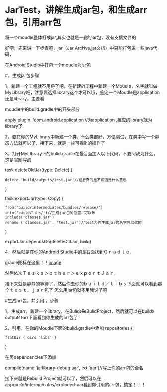 # JarTest，讲解生成jar包，和生成arr包，引用arr包
将一个moudle整体打成jar,其实也就是一般的jar包，没有支援文件的


好吧，先来讲一下步骤吧，jar（Jar Archive,jar文档）中只能打包进一些java代码，

在Android Studio中打包一个moudle为jar包

#，生成jar包步骤


1，新建一个工程就不用将了吧，在新建的工程中新建一个Moudle，名字就叫做MyLibrary吧，注意要选择library这个才可以哦，鉴定一个Moudle是application还是library，主要看

moudle中的build.gradle中的开头部分


apply plugin: 'com.android.application'//为application ,相应的library就为library了


2，要在你的MyLibrary中新建一个类，什么类都好，方便测试，在类中写一个静态方法就可以了，接下来，就是一些可视化的操作了



3，打开MyLIbrary下的bulid.gradle在最后面加入以下代码，不要问我为什么，这是官网写的

task deleteOldJar(type: Delete) {

    delete 'build/outputs/test.jar'//这行真的是不知道是什么意思
}

task exportJar(type: Copy) {

    from('build/intermediates/bundles/release/')
    into('build/libs/')//生成jar包的位置，可以改
    include('classes.jar')
    rename ('classes.jar', 'test.jar')//test为你生成jar的名字可以改的
}

exportJar.dependsOn(deleteOldJar, build)



4，然后就是在你的Android Studio中的最右面找到Ｇｒａｄｌｅ，


gradle图标在这里！！[image](https://github.com/DavidWeiZhong/JarTest/blob/master/Picture/p1.png)


然后依次Ｔａｓｋｓ＞ｏｔｈｅｒ＞ｅｘｐｏｒｔＪａｒ，

接下来就是静静的等待了，然后你去你的ｂｕｉｌｄ／ｌｉｂｓ下面就可以看到那个ｔｅｓｔ．ｊａｒ包了
怎么用jar包就不用我说了吧


#生成arr包，并引用 ，步骤

1，生成arr，新建一个library，在Bulid》ReBulidProject，然后就可以在build》outputs》arr下面看到你生成的arr包了


2，引用，在你的Moudle下面的bulid.gradle中添加
repositories {
    
    flatDir { dirs 'libs' }
}


在再dependencies下添加


compile(name:'jarlibrary-debug.aar', ext:'aar')//写上你的arr包的全名


接下来就是Rebuild Project就可以了，然后可以在app/build/intermediates/exploded-aar看到你引用的arr包，搞定！！！
